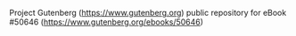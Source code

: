 Project Gutenberg (https://www.gutenberg.org) public repository for
eBook #50646 (https://www.gutenberg.org/ebooks/50646)

